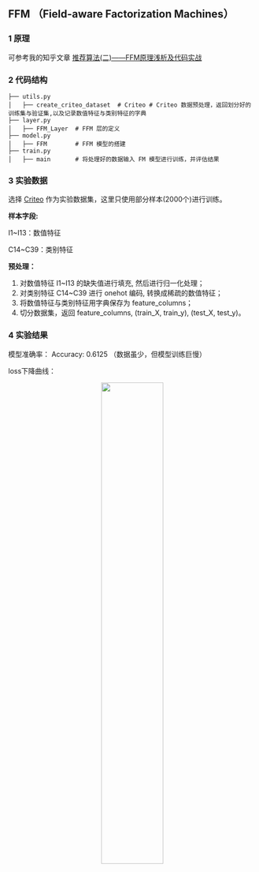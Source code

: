 ## FFM （Field-aware Factorization Machines）

### 1 原理

可参考我的知乎文章 [推荐算法(二)——FFM原理浅析及代码实战](https://zhuanlan.zhihu.com/p/348596108)

### 2 代码结构

```shell
├── utils.py   
│   ├── create_criteo_dataset  # Criteo # Criteo 数据预处理，返回划分好的训练集与验证集,以及记录数值特征与类别特征的字典
├── layer.py  
│   ├── FFM_Layer  # FFM 层的定义
├── model.py  
│   ├── FFM        # FFM 模型的搭建
├── train.py 
│   ├── main       # 将处理好的数据输入 FM 模型进行训练，并评估结果
```

### 3 实验数据

选择 [Criteo](https://github.com/jc-LeeHub/Recommend-System-TF2.0/blob/master/Data/train.txt) 作为实验数据集，这里只使用部分样本(2000个)进行训练。

**样本字段:**

I1~I13：数值特征

C14~C39：类别特征

**预处理：**
1. 对数值特征 I1~I13 的缺失值进行填充, 然后进行归一化处理；
2. 对类别特征 C14~C39 进行 onehot 编码, 转换成稀疏的数值特征；
3. 将数值特征与类别特征用字典保存为 feature_columns；
3. 切分数据集，返回 feature_columns, (train_X, train_y), (test_X, test_y)。


### 4 实验结果

模型准确率： Accuracy: 0.6125 （数据虽少，但模型训练巨慢）

loss下降曲线：

<div align=center><img src="https://cdn.jsdelivr.net/gh/jc-LeeHub/Recommend-System-tf2.0@master/image/FFM_loss.png" width="50%;" style="float:center"/></div>
